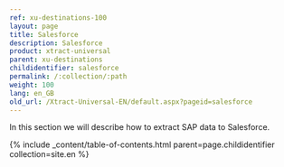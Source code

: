 ```yaml
---
ref: xu-destinations-100
layout: page
title: Salesforce
description: Salesforce
product: xtract-universal
parent: xu-destinations
childidentifier: salesforce
permalink: /:collection/:path
weight: 100
lang: en_GB
old_url: /Xtract-Universal-EN/default.aspx?pageid=salesforce
---
```


In this section we will describe how to extract SAP data to Salesforce.

{% include _content/table-of-contents.html parent=page.childidentifier collection=site.en %}